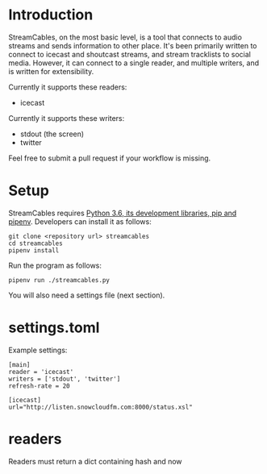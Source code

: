 # Introduction

StreamCables, on the most basic level, is a tool that connects to audio streams and sends information to other place. It's been primarily written to connect to icecast and shoutcast streams, and stream tracklists to social media. However, it can connect to a single reader, and multiple writers, and is written for extensibility. 

Currently it supports these readers:

  - icecast

Currently it supports these writers:

  - stdout (the screen)
  - twitter

Feel free to submit a pull request if your workflow is missing.

# Setup

StreamCables requires  [Python 3.6, its development libraries, pip and pipenv](https://docs.python-guide.org/). 
Developers can install it as follows:

```
git clone <repository url> streamcables
cd streamcables
pipenv install
```

Run the program as follows:

```
pipenv run ./streamcables.py
```

You will also need a settings file (next section). 

# settings.toml

Example settings:

```
[main]
reader = 'icecast'
writers = ['stdout', 'twitter']
refresh-rate = 20

[icecast]
url="http://listen.snowcloudfm.com:8000/status.xsl"

```

# readers

Readers must return a dict containing hash and now